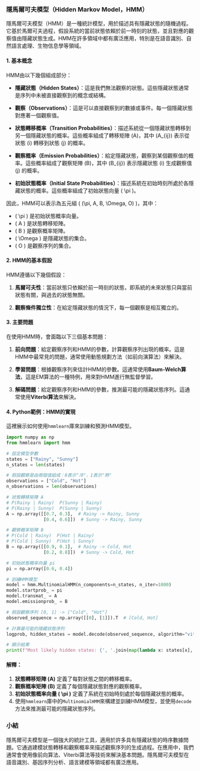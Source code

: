 ### 隱馬爾可夫模型（Hidden Markov Model，HMM）

隱馬爾可夫模型（HMM）是一種統計模型，用於描述具有隱藏狀態的隨機過程。它基於馬爾可夫過程，假設系統的當前狀態依賴於前一時刻的狀態，並且對應的觀察值由隱藏狀態生成。HMM在許多領域中都有廣泛應用，特別是在語音識別、自然語言處理、生物信息學等領域。

#### 1. 基本概念

HMM由以下幾個組成部分：

- **隱藏狀態（Hidden States）**：這是我們無法觀察的狀態。這些隱藏狀態通常是序列中未被直接觀察到的概念或結構。
  
- **觀察（Observations）**：這是可以直接觀察到的數據或事件。每一個隱藏狀態對應著一個觀察值。

- **狀態轉移概率（Transition Probabilities）**：描述系統從一個隱藏狀態轉移到另一個隱藏狀態的概率。這些概率組成了轉移矩陣 \(A\)，其中 \(A_{ij}\) 表示從狀態 \(i\) 轉移到狀態 \(j\) 的概率。

- **觀察概率（Emission Probabilities）**：給定隱藏狀態，觀察到某個觀察值的概率。這些概率組成了觀察矩陣 \(B\)，其中 \(B_{ij}\) 表示隱藏狀態 \(i\) 生成觀察值 \(j\) 的概率。

- **初始狀態概率（Initial State Probabilities）**：描述系統在初始時刻所處於各隱藏狀態的概率。這些概率組成了初始狀態向量 \( \pi \)。

因此，HMM可以表示為五元組 \( (\pi, A, B, \Omega, O) \)，其中：

- \( \pi \) 是初始狀態概率向量。
- \( A \) 是狀態轉移矩陣。
- \( B \) 是觀察概率矩陣。
- \( \Omega \) 是隱藏狀態的集合。
- \( O \) 是觀察序列的集合。

#### 2. HMM的基本假設

HMM遵循以下幾個假設：

1. **馬爾可夫性**：當前狀態只依賴於前一時刻的狀態，即系統的未來狀態只與當前狀態有關，與過去的狀態無關。

2. **觀察條件獨立性**：在給定隱藏狀態的情況下，每一個觀察是相互獨立的。

#### 3. 主要問題

在使用HMM時，會面臨以下三個基本問題：

1. **前向問題**：給定觀察序列和HMM的參數，計算觀察序列出現的概率。這是HMM中最常見的問題，通常使用動態規劃方法（如前向演算法）來解決。

2. **學習問題**：根據觀察序列來估計HMM的參數。這通常使用**Baum-Welch算法**，這是EM算法的一種特例，用來對HMM進行無監督學習。

3. **解碼問題**：給定觀察序列和HMM的參數，推測最可能的隱藏狀態序列。這通常使用**Viterbi算法**來解決。

#### 4. Python範例：HMM的實現

這裡展示如何使用`hmmlearn`庫來訓練和預測HMM模型。

```python
import numpy as np
from hmmlearn import hmm

# 設定模型參數
states = ["Rainy", "Sunny"]
n_states = len(states)

# 假設觀察是由兩個值組成：0表示"冷"，1表示"熱"
observations = ["Cold", "Hot"]
n_observations = len(observations)

# 狀態轉移矩陣 A
# P(Rainy | Rainy)  P(Sunny | Rainy)
# P(Rainy | Sunny)  P(Sunny | Sunny)
A = np.array([[0.7, 0.3],  # Rainy -> Rainy, Sunny
              [0.4, 0.6]])  # Sunny -> Rainy, Sunny

# 觀察概率矩陣 B
# P(Cold | Rainy)  P(Hot | Rainy)
# P(Cold | Sunny)  P(Hot | Sunny)
B = np.array([[0.9, 0.1],  # Rainy -> Cold, Hot
              [0.2, 0.8]])  # Sunny -> Cold, Hot

# 初始狀態概率向量 pi
pi = np.array([0.6, 0.4])

# 訓練HMM模型
model = hmm.MultinomialHMM(n_components=n_states, n_iter=1000)
model.startprob_ = pi
model.transmat_ = A
model.emissionprob_ = B

# 假設觀察序列 [0, 1] -> ["Cold", "Hot"]
observed_sequence = np.array([[0], [1]]).T  # [Cold, Hot]

# 計算最可能的隱藏狀態序列
logprob, hidden_states = model.decode(observed_sequence, algorithm="viterbi")

# 顯示結果
print(f"Most likely hidden states: {', '.join(map(lambda x: states[x], hidden_states))}")
```

#### 解釋：

1. **狀態轉移矩陣 \(A\)** 定義了每對狀態之間的轉移概率。
2. **觀察概率矩陣 \(B\)** 定義了每個隱藏狀態對應的觀察概率。
3. **初始狀態概率向量 \( \pi \)** 定義了系統在初始時刻處於每個隱藏狀態的概率。
4. 使用`hmmlearn`庫中的`MultinomialHMM`來構建並訓練HMM模型，並使用`decode`方法來推測最可能的隱藏狀態序列。

### 小結

隱馬爾可夫模型是一個強大的統計工具，適用於許多具有隱藏狀態的時序數據問題。它通過建模狀態轉移和觀察概率來描述觀察序列的生成過程。在應用中，我們通常會使用像前向算法、Viterbi算法等技術來解決基本問題。隱馬爾可夫模型在語音識別、基因序列分析、語言建模等領域都有廣泛應用。